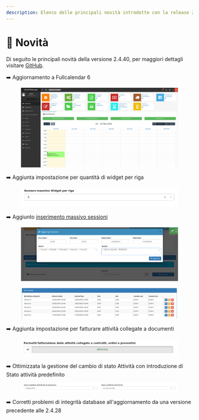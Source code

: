 ```yaml
---
description: Elenco delle principali novità introdotte con la release 2.4.40.
---
```


# 📣 Novità

Di seguito le principali novità della versione 2.4.40, per maggiori dettagli visitare [GitHub](https://github.com/devcode-it/openstamanager).

➡️ Aggiornamento a Fullcalendar 6

<figure><img src=".gitbook/assets/immagine (1).png" alt=""><figcaption></figcaption></figure>

➡️ Aggiunta impostazione per quantità di widget per riga

<figure><img src=".gitbook/assets/immagine (3).png" alt=""><figcaption></figcaption></figure>

➡️ Aggiunto [inserimento massivo sessioni](https://docs.openstamanager.com/v/2.4.40/openstamanager/modules/attivita/modifica#ore-di-lavoro)

<figure><img src=".gitbook/assets/immagine (8).png" alt=""><figcaption></figcaption></figure>

<figure><img src=".gitbook/assets/immagine (7).png" alt=""><figcaption></figcaption></figure>

➡️ Aggiunta impostazione per fatturare attività collegate a documenti

<figure><img src=".gitbook/assets/immagine.png" alt=""><figcaption></figcaption></figure>

➡️ Ottimizzata la gestione del cambio di stato Attività con introduzione di Stato attività predefinito

<figure><img src=".gitbook/assets/immagine (5).png" alt=""><figcaption></figcaption></figure>

➡️ Corretti problemi di integrità database all'aggiornamento da una versione precedente alle 2.4.28
